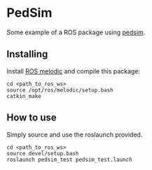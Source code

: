 # PedSim
Some example of a ROS package using [pedsim](https://github.com/MarcTestier/gazebo_pedsim/tree/master/pedsim).

## Installing
Install [ROS melodic](http://wiki.ros.org/melodic) and compile this package:
```
cd <path_to_ros_ws>
source /opt/ros/melodic/setup.bash
catkin_make
````

## How to use
Simply source and use the roslaunch provided.
```
cd <path_to_ros_ws>
source devel/setup.bash
roslaunch pedsim_test pedsim_test.launch
```
